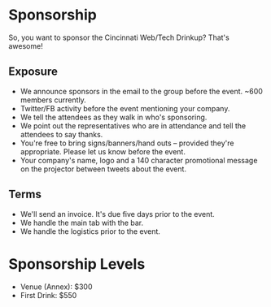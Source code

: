 # Sponsorship

So, you want to sponsor the Cincinnati Web/Tech Drinkup? That's awesome!

## Exposure

* We announce sponsors in the email to the group before the event. ~600 members currently.
* Twitter/FB activity before the event mentioning your company.
* We tell the attendees as they walk in who's sponsoring.
* We point out the representatives who are in attendance and tell the attendees to say thanks.
* You're free to bring signs/banners/hand outs – provided they're appropriate. Please let us know before the event.
* Your company's name, logo and a 140 character promotional message on the projector between tweets about the event.

## Terms

* We'll send an invoice. It's due five days prior to the event.
* We handle the main tab with the bar.
* We handle the logistics prior to the event.

# Sponsorship Levels

* Venue (Annex): $300
* First Drink: $550

